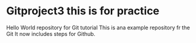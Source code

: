 # Gitproject3 this is for practice 
Hello World repository for Git tutorial This is ana example repository fr the Git 
It  now includes steps for Github. 
